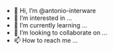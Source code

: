 - 👋 Hi, I’m @antonio-interware
- 👀 I’m interested in ...
- 🌱 I’m currently learning ...
- 💞️ I’m looking to collaborate on ...
- 📫 How to reach me ...

<!---
antonio-interware/antonio-interware is a ✨ special ✨ repository because its `README.md` (this file) appears on your GitHub profile.
You can click the Preview link to take a look at your changes.
--->
